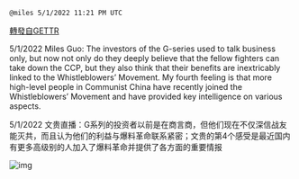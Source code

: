 
`@miles 5/1/2022 11:21 PM UTC`

[轉發自GETTR](https://gettr.com/post/p17wl5965dc)

5/1/2022 Miles Guo: The investors of the G-series used to talk business only, but now not only do they deeply believe that the fellow fighters can take down the CCP, but they also think that their benefits are inextricably linked to the Whistleblowers’ Movement. My fourth feeling is that more high-level people in Communist China have recently joined the Whistleblowers’ Movement and have provided key intelligence on various aspects.

5/1/2022 文贵直播：G系列的投资者以前是在商言商，但他们现在不仅深信战友能灭共，而且认为他们的利益与爆料革命联系紧密；文贵的第4个感受是最近国内有更多高级别的人加入了爆料革命并提供了各方面的重要情报


![img](https://media.gettr.com/group22/getter/2022/05/01/23/017627fa-6e10-9782-e2b2-6c4f350ace74/out.jpg)
